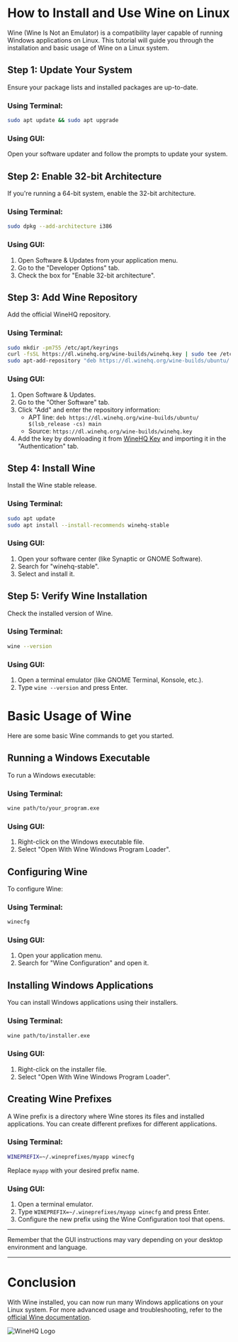 # How to Install and Use Wine on Linux

Wine (Wine Is Not an Emulator) is a compatibility layer capable of running Windows applications on Linux. This tutorial will guide you through the installation and basic usage of Wine on a Linux system.

## Step 1: Update Your System
Ensure your package lists and installed packages are up-to-date.

### Using Terminal:
```bash
sudo apt update && sudo apt upgrade
```

### Using GUI:
Open your software updater and follow the prompts to update your system.

## Step 2: Enable 32-bit Architecture
If you're running a 64-bit system, enable the 32-bit architecture.

### Using Terminal:
```bash
sudo dpkg --add-architecture i386
```

### Using GUI:
1. Open Software & Updates from your application menu.
2. Go to the "Developer Options" tab.
3. Check the box for "Enable 32-bit architecture".

## Step 3: Add Wine Repository
Add the official WineHQ repository.

### Using Terminal:
```bash
sudo mkdir -pm755 /etc/apt/keyrings
curl -fsSL https://dl.winehq.org/wine-builds/winehq.key | sudo tee /etc/apt/keyrings/winehq-archive.key
sudo apt-add-repository "deb https://dl.winehq.org/wine-builds/ubuntu/ $(lsb_release -cs) main"
```

### Using GUI:
1. Open Software & Updates.
2. Go to the "Other Software" tab.
3. Click "Add" and enter the repository information:
   - APT line: `deb https://dl.winehq.org/wine-builds/ubuntu/ $(lsb_release -cs) main`
   - Source: `https://dl.winehq.org/wine-builds/winehq.key`
4. Add the key by downloading it from [WineHQ Key](https://dl.winehq.org/wine-builds/winehq.key) and importing it in the "Authentication" tab.

## Step 4: Install Wine
Install the Wine stable release.

### Using Terminal:
```bash
sudo apt update
sudo apt install --install-recommends winehq-stable
```

### Using GUI:
1. Open your software center (like Synaptic or GNOME Software).
2. Search for "winehq-stable".
3. Select and install it.

## Step 5: Verify Wine Installation
Check the installed version of Wine.

### Using Terminal:
```bash
wine --version
```

### Using GUI:
1. Open a terminal emulator (like GNOME Terminal, Konsole, etc.).
2. Type `wine --version` and press Enter.

# Basic Usage of Wine
Here are some basic Wine commands to get you started.

## Running a Windows Executable
To run a Windows executable:

### Using Terminal:
```bash
wine path/to/your_program.exe
```

### Using GUI:
1. Right-click on the Windows executable file.
2. Select "Open With Wine Windows Program Loader".

## Configuring Wine
To configure Wine:

### Using Terminal:
```bash
winecfg
```

### Using GUI:
1. Open your application menu.
2. Search for "Wine Configuration" and open it.

## Installing Windows Applications
You can install Windows applications using their installers.

### Using Terminal:
```bash
wine path/to/installer.exe
```

### Using GUI:
1. Right-click on the installer file.
2. Select "Open With Wine Windows Program Loader".

## Creating Wine Prefixes
A Wine prefix is a directory where Wine stores its files and installed applications. You can create different prefixes for different applications.

### Using Terminal:
```bash
WINEPREFIX=~/.wineprefixes/myapp winecfg
```

Replace `myapp` with your desired prefix name.

### Using GUI:
1. Open a terminal emulator.
2. Type `WINEPREFIX=~/.wineprefixes/myapp winecfg` and press Enter.
3. Configure the new prefix using the Wine Configuration tool that opens.

---

Remember that the GUI instructions may vary depending on your desktop environment and language.

---

# Conclusion
With Wine installed, you can now run many Windows applications on your Linux system. For more advanced usage and troubleshooting, refer to the [official Wine documentation](https://www.winehq.org/documentation).

![WineHQ Logo](https://www.winehq.org/images/winehq_logo_glassy.png)
